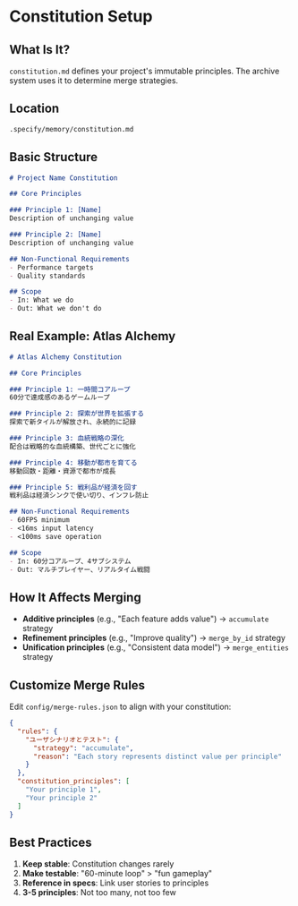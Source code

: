 # Constitution Setup

## What Is It?

`constitution.md` defines your project's immutable principles. The archive system uses it to determine merge strategies.

## Location

```bash
.specify/memory/constitution.md
```

## Basic Structure

```markdown
# Project Name Constitution

## Core Principles

### Principle 1: [Name]
Description of unchanging value

### Principle 2: [Name]
Description of unchanging value

## Non-Functional Requirements
- Performance targets
- Quality standards

## Scope
- In: What we do
- Out: What we don't do
```

## Real Example: Atlas Alchemy

```markdown
# Atlas Alchemy Constitution

## Core Principles

### Principle 1: 一時間コアループ
60分で達成感のあるゲームループ

### Principle 2: 探索が世界を拡張する
探索で新タイルが解放され、永続的に記録

### Principle 3: 血統戦略の深化
配合は戦略的な血統構築、世代ごとに強化

### Principle 4: 移動が都市を育てる
移動回数・距離・資源で都市が成長

### Principle 5: 戦利品が経済を回す
戦利品は経済シンクで使い切り、インフレ防止

## Non-Functional Requirements
- 60FPS minimum
- <16ms input latency
- <100ms save operation

## Scope
- In: 60分コアループ、4サブシステム
- Out: マルチプレイヤー、リアルタイム戦闘
```

## How It Affects Merging

- **Additive principles** (e.g., "Each feature adds value") → `accumulate` strategy
- **Refinement principles** (e.g., "Improve quality") → `merge_by_id` strategy
- **Unification principles** (e.g., "Consistent data model") → `merge_entities` strategy

## Customize Merge Rules

Edit `config/merge-rules.json` to align with your constitution:

```json
{
  "rules": {
    "ユーザシナリオとテスト": {
      "strategy": "accumulate",
      "reason": "Each story represents distinct value per principle"
    }
  },
  "constitution_principles": [
    "Your principle 1",
    "Your principle 2"
  ]
}
```

## Best Practices

1. **Keep stable**: Constitution changes rarely
2. **Make testable**: "60-minute loop" > "fun gameplay"
3. **Reference in specs**: Link user stories to principles
4. **3-5 principles**: Not too many, not too few
